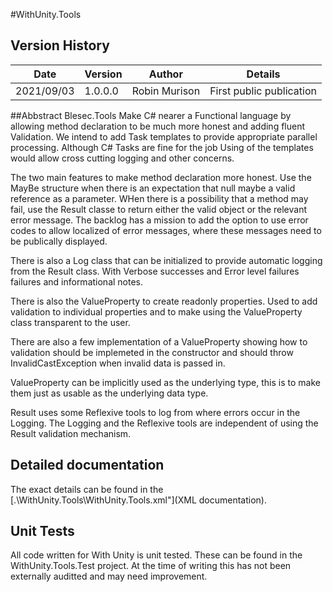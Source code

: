 #WithUnity.Tools

## Version History
|Date|Version|Author|Details|
|----|-------|------|-------|
|2021/09/03|1.0.0.0|Robin Murison|First public publication|

##Abbstract
Blesec.Tools Make C# nearer a Functional language by allowing method declaration to be much more honest and adding fluent Validation.
We intend to add Task templates to provide appropriate parallel processing. Although C# Tasks are fine for the job Using of the templates would allow cross cutting logging and other concerns.

The two main features to make method declaration more honest. Use the MayBe structure when there is an expectation that null maybe a valid reference as a parameter.
WHen there is a possibility that a method may fail, use the Result<T> classe to return either the valid object or the relevant error message. 
The backlog has a mission to add the option to use error codes to allow localized of error messages, where these messages need to be publically displayed.

There is also a Log class that can be initialized to provide automatic logging from the Result class. With Verbose successes and Error level failures failures and informational notes.

There is also the ValueProperty to create readonly properties. Used to add validation to individual properties and to make using the ValueProperty class transparent to the user.

There are also a few implementation of a ValueProperty showing how to validation should be implemeted in the constructor and should throw InvalidCastException when invalid data is passed in.

ValueProperty can be implicitly used as the underlying type, this is to make them just as usable as the underlying data type.

Result uses some Reflexive tools to log from where errors occur in the Logging. 
The Logging and the Reflexive tools are independent of using the Result validation mechanism.

## Detailed documentation 
The exact details can be found in the [.\WithUnity.Tools\WithUnity.Tools.xml"](XML documentation).

## Unit Tests
All code written for With Unity is unit tested.
These can be found in the WithUnity.Tools.Test project.
At the time of writing this has not been externally auditted and may need improvement.